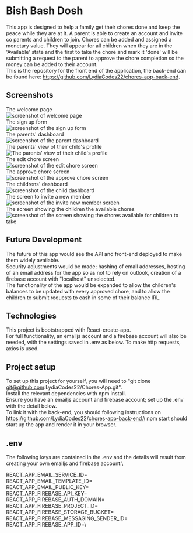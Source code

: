 # Bish Bash Dosh
This app is designed to help a family get their chores done and keep the peace while they are at it. A parent is able to create an account and invite co parents and children to join. Chores can be added and assigned a monetary value. They will appear for all children when they are in the 'Available' state and the first to take the chore and mark it 'done' will be submitting a request to the parent to approve the chore completion so the money can be added to their account.\
This is the repository for the front end of the application, the back-end can be found here: https://github.com/LydiaCodes22/chores-app-back-end.

## Screenshots
The welcome page \
![screenshot of welcome page](./src/images/screenshots/welcomePage.png "The welcome page") \
The sign up form \
![screenshot of the sign up form](./src/images/screenshots/SignUpForm.png "The sign up form") \
The parents' dashboard\
![screenshot of the parent dashboard](./src/images/screenshots/parentDashboard.png "The parents' dashboard") \
The parents' view of their child's profile\
![The parents' view of their child's profile](./src/images/screenshots/parentViewChildProfile.png "The parents' view of their child's profile") \
The edit chore screen\
![screenshot of the edit chore screen](./src/images/screenshots/editChore.png "The edit chore screen") \
The approve chore screen\
![screenshot of the approve chore screen](./src/images/screenshots/approveChores.png "The approve chore screen") \
The childrens' dashboard\
![screenshot of the child dashboard](./src/images/screenshots/childDashboard.png "The childrens' dashboard")\
 The screen to invite a new member\
![screenshot of the invite new member screen](./src/images/screenshots/inviteNewMember.png "The screen to invite a new member") \
The screen showing the children the available chores\
![screenshot of the screen showing the chores available for children to take](./src/images/screenshots/availableChores.png "The screen showing the children the available chores") 


## Future Development
The future of this app would see the API and front-end deployed to make them widely available.\
Security adjustments would be made; hashing of email addresses, hosting of an email address for the app so as not to rely on outlook, creation of a firebase account with "localhost" unselected.\
The functionality of the app would be expanded to allow the children's balances to be updated with every approved chore, and to allow the children to submit requests to cash in some of their balance IRL. 

## Technologies
This project is bootstrapped with React-create-app.\
For full functionality, an emailjs account and a firebase account will also be needed, with the settings saved in .env as below.
To make http requests, axios is used.

## Project setup
To set up this project for yourself, you will need to "git clone git@github.com:LydiaCodes22/Chores-App.git".\
Install the relevant dependencies with npm install.\
Ensure you have an emailjs account and firebase account; set up the .env with the detail below.\
To link it with the back-end, you should following instructions on https://github.com/LydiaCodes22/chores-app-back-end.\
npm start should start up the app and render it in your browser.

## .env
The following keys are contained in the .env and the details will result from creating your own emailjs and firebase account:\

REACT_APP_EMAIL_SERVICE_ID=\
REACT_APP_EMAIL_TEMPLATE_ID=\
REACT_APP_EMAIL_PUBLIC_KEY=\
REACT_APP_FIREBASE_API_KEY=\
REACT_APP_FIREBASE_AUTH_DOMAIN=\
REACT_APP_FIREBASE_PROJECT_ID=\
REACT_APP_FIREBASE_STORAGE_BUCKET=\
REACT_APP_FIREBASE_MESSAGING_SENDER_ID=\
REACT_APP_FIREBASE_APP_ID=\